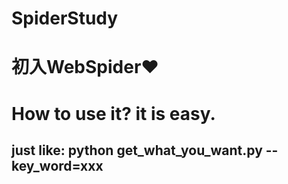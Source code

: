 # SpiderStudy
<h1>初入WebSpider❤</h1>
<h1>How to use it? it is easy.</h1>
<h2>just like: python get_what_you_want.py --key_word=xxx<h2>
